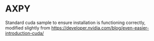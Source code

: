 # AXPY
Standard cuda sample to ensure installation is functioning correctly, modified slightly from https://developer.nvidia.com/blog/even-easier-introduction-cuda/

